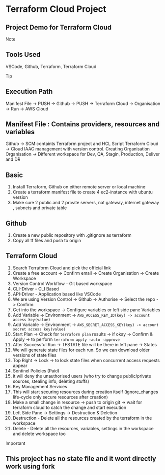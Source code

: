 # Terraform Cloud Project
## Project Demo for Terraform Cloud
>[!Note]
>## Tools Used
>VSCode, Github, Terraform, Terraform Cloud

>[!Tip]
>## Execution Path
>Manifest File -> PUSH -> Github -> PUSH -> Terraform Cloud -> Organisation -> Run -> AWS Cloud

## Manifest File : Contains providers, resources and variables
Github -> SCM containts Terraform project and HCL Script 
Terraform Cloud -> Cloud IAAC management with version control. Creating Organisation
Organisation -> Different workspace for Dev, QA, Stagin, Production, Deliver and DR

## Basic
1. Install Terraform, Github on either remote server or local machine
2. Create a terraform manifest file to create 4 ec2-instance with ubuntu version
3. Make sure 2 public and 2 private servers, nat gateway, internet gateway , subnets and private table

## Github 
1. Create a new public repository with .gitignore as terraform
2. Copy all tf files and push to origin

## Terraform Cloud
1. Search Terraform Cloud and pick the official link
2. Create a free account -> Confirm email -> Create Organisation -> Create Workspace
3. Version Control Workflow - Git based workspace
4. CLI-Driver - CLI Based
5. API-Driver - Application based like VSCode
6. We are using Version Control -> Github -> Authorise -> Select the repo -> Confirm 
7. Get into the workspace -> Configure variables or left side pane Variables 
8. Add Variable -> Environment -> ```AWS_ACCESS_KEY_ID(key) -> account access key(value)```
9. Add Variable -> Environment -> ```AWS_SECRET_ACCESS_KEY(key) -> account secret access key(value)```
10. Start Plan -> Check for ```terraform plan``` results -> if okay -> Confirm & Apply -> to perform ```terraform apply —auto -approve```
11. After Successful Run -> TFSTATE file will be there in left pane -> States
12. We will generate state files for each run. So we can download older versions of state files
13. Top Right -> Lock -> to lock state files when concurrent access requests appear
14. Sentinel Policies (Paid)
15. it will deny the unauthorised users (who try to change public/private sources, stealing info, deleting stuffs)
16. Key Management Services
17. This will start securing resources during creation itself (ignore_changes life-cycle only secure resources after creation)
18. Make a small change in resource -> push to origin git -> wait for terraform cloud to catch the change and start execution
19. Left Side Pane -> Settings -> Destruction & Deletion 
20. Destruction - Delete all the resources created by the terraform in the workspace
21. Delete - Delete all the resources, variables, settings in the workspace and delete workspace too

>[!Important]
>## This project has no state file and it wont directly work using fork
